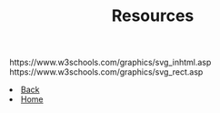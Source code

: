 <!DOCTYPE html>
<html>
    
<body>
    <header>
        <h1>Resources</h1>
    </header>
    <main>
        <p>
            https://www.w3schools.com/graphics/svg_inhtml.asp
            https://www.w3schools.com/graphics/svg_rect.asp
        </p>
    </main>
    <section>
        <li>
            <a href="SVGCreation.md">Back</a>
        </li>
        <li>  
            <a href="README.md">Home</a>
        </li>
    </section>
</body>
</html>